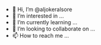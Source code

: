 - 👋 Hi, I’m @aljokeralsore
- 👀 I’m interested in ...
- 🌱 I’m currently learning ...
- 💞️ I’m looking to collaborate on ...
- 📫 How to reach me ...

<!---
aljokeralsore/aljokeralsore is a ✨ special ✨ repository because its `README.md` (this file) appears on your GitHub profile.
You can click the Preview link to take a look at your changes.
--->
